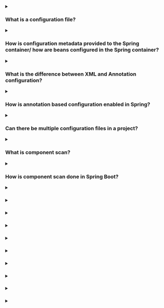 <details><summary>
  
### What is a configuration file?
</summary>
A configuration file is a text-based file that contains settings and parameters used to configure the behavior of a software application or system. It is commonly used to store various options and preferences that control how the software operates or interacts with its environment.

Configuration files are typically created and edited by users or administrators to customize the behavior of an application according to their specific requirements. These files often follow a specific format or syntax defined by the software, such as using key-value pairs or structured data formats like XML, JSON, or YAML.

The purpose of a configuration file is to separate the configuration data from the application's source code, allowing users to modify settings without needing to modify the underlying software. This provides flexibility, as it allows for easy customization and adaptation of the software to different environments, user preferences, or specific use cases.

Configuration files can contain a wide range of settings depending on the software. They may include options related to database connections, network settings, logging levels, security parameters, user interface preferences, and many other aspects that affect the software's behavior. The values specified in the configuration file are read and used by the application at runtime to determine how it should operate.

By modifying the configuration file, users can tweak the behavior of the software without requiring recompilation or altering the original source code. This makes configuration files a valuable tool for managing and fine-tuning the behavior of applications in a flexible and user-friendly manner.
</details>
<details><summary>
  
### How is configuration metadata provided to the Spring container/ how are beans configured in the Spring container?
</summary>
In Spring, configuration metadata is provided to the Spring container through various mechanisms. The most common approaches for configuring beans in the Spring container are:

**1. XML-based Configuration:** In earlier versions of Spring, XML was the predominant way to configure the container and define beans. In XML-based configuration, you create an XML file (often named applicationContext.xml) where you define the beans, their dependencies, and other configuration details. The XML file is then loaded by the Spring container, which parses it and creates the beans accordingly.

**2. Annotation-based Configuration:** With the introduction of annotations in Java, Spring provides support for annotation-based configuration. You can use annotations, such as @Component, @Configuration, @Autowired, and others, to mark classes as beans, specify their dependencies, and configure various aspects of the container. Annotation-based configuration reduces the need for XML files and provides a more concise and expressive way to configure beans.

**3. Java-based Configuration:** Spring also supports configuration using plain Java classes. You can create a configuration class and annotate it with @Configuration. Within the configuration class, you define bean creation methods annotated with @Bean, which specify how to instantiate and configure the beans. Java-based configuration is often preferred for its type safety, refactorability, and the ability to use the full power of the Java language to define complex configuration logic.

Regardless of the configuration approach, once the configuration metadata is provided to the Spring container, it analyzes the metadata and creates the corresponding beans based on the configuration instructions. The container manages the lifecycle of these beans, handles their dependencies, and allows them to be injected into other beans as needed.

Spring provides flexibility in choosing the appropriate configuration style based on your project's requirements and preferences. XML, annotation-based, Java-based, or Groovy-based configuration can be used individually or in combination, depending on the complexity and needs of your application.
</details>
<details><summary>
  
### What is the difference between XML and Annotation configuration?
</summary>
The main difference between XML and Annotation configuration in the context of Spring is the way in which the configuration metadata is expressed:

### XML Configuration:
XML-based configuration involves creating an XML file where you define beans, their dependencies, and other configuration details. The XML file is typically named applicationContext.xml or a similar variant. XML configuration is more verbose and relies on the hierarchical structure of XML elements and attributes to represent the configuration metadata.

### Annotation Configuration:
Annotation-based configuration, as the name suggests, utilizes annotations provided by Spring to configure beans and their dependencies. Instead of an XML file, you use annotations like @Component, @Configuration, @Autowired, and others to mark classes as beans, specify dependencies, and configure various aspects. Annotation configuration is typically done in regular Java classes and provides a more concise and expressive way to define the configuration metadata.

In summary, XML configuration relies on a separate XML file for defining the configuration, while annotation configuration uses annotations directly within Java classes. XML configuration is more explicit and allows for a more visual representation of the configuration, while annotation configuration is more concise and leverages the power of annotations for configuration purposes. Both approaches have their own advantages and can be used based on personal preference or project requirements.
</details>
<details><summary>
  
### How is annotation based configuration enabled in Spring?
</summary>
To enable annotation-based configuration in Spring, you need to follow these steps:

### 1. Add the necessary dependencies:
Ensure that you have the required Spring dependencies in your project's build configuration. This typically includes the core Spring framework and the necessary modules for annotation support, such as spring-context and spring-context-support.

### 2. Enable component scanning:
In your Spring configuration, you need to enable component scanning to let Spring automatically detect and register beans based on annotations. This can be done by using the @ComponentScan annotation at the configuration class level or by configuring component scanning through XML configuration.

### 3. Use relevant annotations:
Annotate your classes and methods with Spring annotations to configure them as beans and specify their relationships. Some commonly used annotations include:

- **@Component:** Marks a class as a Spring-managed component.
- **@Controller, @Service, @Repository:** Specialized versions of @Component for specific layers of an application (MVC, service, and data access).
- **@Autowired:** Injects dependencies into a bean automatically.
- **@Configuration:** Indicates a class as a Spring configuration class.
- **@Bean:** Configures a method to create and configure a bean.

### 4. Initialize the Spring container:
Finally, you need to initialize the Spring container, which will process the annotations and create the necessary beans. This can be done by creating an instance of the AnnotationConfigApplicationContext class or by using other context initialization mechanisms provided by Spring, such as XML-based or Java-based configuration.

By following these steps, you can enable and leverage annotation-based configuration in Spring. The container will scan the specified packages for annotated classes, create the beans, handle their dependencies, and allow them to be injected into other beans as required. Annotation-based configuration provides a more concise and expressive way to configure beans compared to XML configuration, and it is widely used in modern Spring applications.
</details>
<details><summary>
  
### Can there be multiple configuration files in a project?
</summary>
Yes, it is possible to have multiple configuration files in a project in Spring. Having multiple configuration files can help modularize and organize the configuration of different components or subsystems within the project.
</details>
<details><summary>
  
### What is component scan?
</summary>
Component scanning is a feature in Spring that automatically detects and registers beans based on certain conventions and annotations in your codebase. It eliminates the need to explicitly define each bean in a configuration file by scanning the specified packages for classes that should be managed as Spring beans.

In simpler terms, component scanning is a way for Spring to automatically discover and create beans for you without the need for manual configuration. By enabling component scanning, Spring scans the specified packages and identifies classes that are annotated with certain annotations, such as @Component, @Controller, @Service, or @Repository. It then registers these classes as beans in the Spring container, making them available for dependency injection or other bean-related operations.

Component scanning simplifies the configuration process, especially in larger projects, as you don't have to explicitly list and configure every bean. Instead, you can annotate your classes appropriately, and Spring will take care of instantiating and managing them as beans.

To enable component scanning, you typically use the @ComponentScan annotation at the configuration class level. This annotation specifies the base package or packages to scan for annotated classes. Spring will scan those packages and their sub-packages, identifying classes annotated with relevant annotations and registering them as beans.

Component scanning is a powerful feature that promotes convention-over-configuration and can significantly reduce the amount of boilerplate configuration code needed in a Spring application.
</details>
<details><summary>
  
### How is component scan done in Spring Boot?
</summary>
In Spring Boot, component scanning is enabled by default, allowing for automatic detection and registration of beans without explicit configuration. Spring Boot simplifies component scanning by providing a sensible default configuration based on the project's structure.

Here's how component scanning is done in Spring Boot:

### 1. Default Package Scanning:
Spring Boot automatically performs component scanning starting from the package where the main application class is located. By convention, this main class resides in the root package of the application. Spring Boot scans its sub-packages to discover and register beans.

### 2. Component Scan Annotations:
Spring Boot recognizes and applies component scan annotations to further customize the scanning behavior. The @SpringBootApplication annotation, which is typically added to the main application class, includes the @ComponentScan annotation implicitly. This combination enables component scanning for the main application package and its sub-packages.

### 3. Additional Configuration:
If you have components or configurations located outside the default package or its sub-packages, you can explicitly specify the packages to be scanned using the @ComponentScan annotation. By providing the package names as arguments to @ComponentScan, you can extend the scanning to include additional packages.

### 4. Customization:
Spring Boot allows further customization of component scanning through various annotations. For example, the @ComponentScan annotation supports attributes like basePackages, basePackageClasses, includeFilters, and excludeFilters, allowing fine-grained control over the scanning process.

By default, Spring Boot's component scanning feature automatically detects and registers beans based on the project's structure and conventions, reducing the need for explicit configuration. However, you can still customize and extend the scanning behavior as required for your specific application by using annotations and additional configuration options provided by Spring Boot.
</details>
<details><summary>
  
### 
</summary>

</details>
<details><summary>
  
### 
</summary>

</details>
<details><summary>
  
### 
</summary>

</details>
<details><summary>
  
### 
</summary>

</details>
<details><summary>
  
### 
</summary>

</details>
<details><summary>
  
### 
</summary>

</details>
<details><summary>
  
### 
</summary>

</details>
<details><summary>
  
### 
</summary>

</details>
<details><summary>
  
### 
</summary>

</details>
<details><summary>
  
### 
</summary>

</details>
